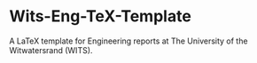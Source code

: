 Wits-Eng-TeX-Template
=====================

A LaTeX template for Engineering reports at The University of the Witwatersrand (WITS).
